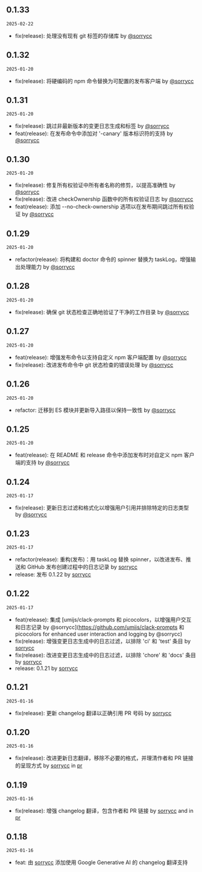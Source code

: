 ## 0.1.33

`2025-02-22`

- fix(release): 处理没有现有 git 标签的存储库 by [@sorrycc](https://github.com/sorrycc)


## 0.1.32

`2025-01-20`

- fix(release): 将硬编码的 npm 命令替换为可配置的发布客户端 by [@sorrycc](https://github.com/sorrycc)


## 0.1.31

`2025-01-20`

- fix(release): 跳过非最新版本的变更日志生成和标签 by [@sorrycc](https://github.com/sorrycc)
- feat(release): 在发布命令中添加对 '-canary' 版本标识符的支持 by [@sorrycc](https://github.com/sorrycc)


## 0.1.30

`2025-01-20`

- fix(release): 修复所有权验证中所有者名称的修剪，以提高准确性 by [@sorrycc](https://github.com/sorrycc)
- fix(release): 改进 checkOwnership 函数中的所有权验证日志 by [@sorrycc](https://github.com/sorrycc)
- feat(release): 添加 --no-check-ownership 选项以在发布期间跳过所有权验证 by [@sorrycc](https://github.com/sorrycc)


## 0.1.29

`2025-01-20`

- refactor(release): 将构建和 doctor 命令的 spinner 替换为 taskLog，增强输出处理能力 by [@sorrycc](https://github.com/sorrycc)


## 0.1.28

`2025-01-20`

- fix(release): 确保 git 状态检查正确地验证了干净的工作目录 by [@sorrycc](https://github.com/sorrycc)


## 0.1.27

`2025-01-20`

- feat(release): 增强发布命令以支持自定义 npm 客户端配置 by [@sorrycc](https://github.com/sorrycc)
- fix(release): 改进发布命令中 git 状态检查的错误处理 by [@sorrycc](https://github.com/sorrycc)


## 0.1.26

`2025-01-20`

- refactor: 迁移到 ES 模块并更新导入路径以保持一致性 by [@sorrycc](https://github.com/sorrycc)


## 0.1.25

`2025-01-20`

- feat(release): 在 README 和 release 命令中添加发布时对自定义 npm 客户端的支持 by [@sorrycc](https://github.com/sorrycc)


## 0.1.24

`2025-01-17`

- fix(release): 更新日志过滤和格式化以增强用户引用并排除特定的日志类型 by [@sorrycc](https://github.com/sorrycc)


## 0.1.23

`2025-01-17`

- refactor(release): 重构(发布)：用 taskLog 替换 spinner，以改进发布、推送和 GitHub 发布创建过程中的日志记录 by [sorrycc](https://github.com/sorrycc)
- release: 发布 0.1.22 by [sorrycc](https://github.com/sorrycc)


## 0.1.22

`2025-01-17`

- feat(release): 集成 [umijs/clack-prompts 和 picocolors，以增强用户交互和日志记录 by @sorrycc](https://github.com/umijs/clack-prompts 和 picocolors for enhanced user interaction and logging by @sorrycc)
- fix(release): 增强变更日志生成中的日志过滤，以排除 'ci' 和 'test' 条目 by [sorrycc](https://github.com/sorrycc)
- fix(release): 改进变更日志生成中的日志过滤，以排除 'chore' 和 'docs' 条目 by [sorrycc](https://github.com/sorrycc)
- release: 0.1.21 by [sorrycc](https://github.com/sorrycc)


## 0.1.21

`2025-01-16`

- fix(release): 更新 changelog 翻译以正确引用 PR 号码 by [sorrycc](https://github.com/sorrycc)


## 0.1.20

`2025-01-16`

- fix(release): 改进更新日志翻译，移除不必要的格式，并理清作者和 PR 链接的呈现方式 by [sorrycc](https://github.com/sorrycc) in [pr](url)


## 0.1.19

`2025-01-16`

- fix(release): 增强 changelog 翻译，包含作者和 PR 链接 by [sorrycc](https://github.com/sorrycc) and in [pr](url)


## 0.1.18

`2025-01-16`

- feat: 由 [sorrycc](https://github.com/sorrycc) 添加使用 Google Generative AI 的 changelog 翻译支持



